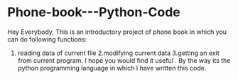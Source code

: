 # Phone-book---Python-Code
Hey Everybody, This is an introductory project of phone book in which you can do following functions:
1. reading data of current file
2.modifying current data
3.getting an exit from current program.
I hope you would find it useful
. By the way its the python programming language in which I have written this code.
